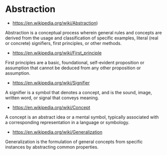 # Abstraction

* https://en.wikipedia.org/wiki/Abstraction)

Abstraction is a conceptual process wherein general rules and concepts are derived from the usage and classification of specific examples, literal (real or concrete) signifiers, first principles, or other methods.

* https://en.wikipedia.org/wiki/First_principle

First principles are a basic, foundational, self-evident proposition or assumption that cannot be deduced from any other proposition or assumption.

* https://en.wikipedia.org/wiki/Signifier

A signifier is a symbol that denotes a concept, and is the sound, image, written word, or signal that conveys meaning.

* https://en.wikipedia.org/wiki/Concept

A concept is an abstract idea or a mental symbol, typically associated with a corresponding representation in a language or symbology.

* https://en.wikipedia.org/wiki/Generalization

Generalization is the formulation of general concepts from specific instances by abstracting common properties.


